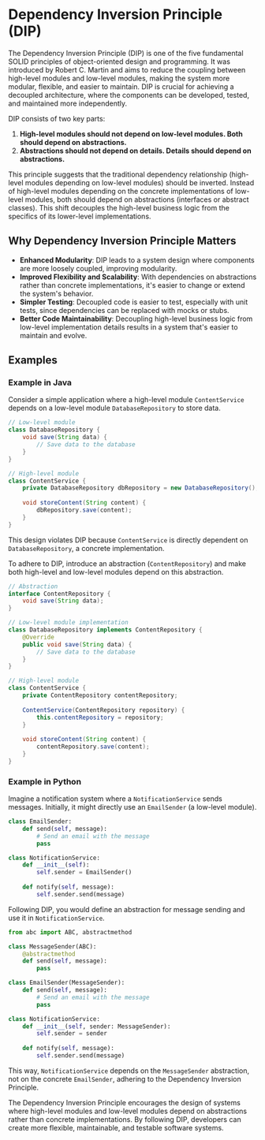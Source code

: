 # Dependency Inversion Principle (DIP)

The Dependency Inversion Principle (DIP) is one of the five fundamental SOLID principles of object-oriented design and programming. It was introduced by Robert C. Martin and aims to reduce the coupling between high-level modules and low-level modules, making the system more modular, flexible, and easier to maintain. DIP is crucial for achieving a decoupled architecture, where the components can be developed, tested, and maintained more independently.

DIP consists of two key parts:

1. **High-level modules should not depend on low-level modules. Both should depend on abstractions.**
2. **Abstractions should not depend on details. Details should depend on abstractions.**

This principle suggests that the traditional dependency relationship (high-level modules depending on low-level modules) should be inverted. Instead of high-level modules depending on the concrete implementations of low-level modules, both should depend on abstractions (interfaces or abstract classes). This shift decouples the high-level business logic from the specifics of its lower-level implementations.

## Why Dependency Inversion Principle Matters

- **Enhanced Modularity**: DIP leads to a system design where components are more loosely coupled, improving modularity.
- **Improved Flexibility and Scalability**: With dependencies on abstractions rather than concrete implementations, it's easier to change or extend the system's behavior.
- **Simpler Testing**: Decoupled code is easier to test, especially with unit tests, since dependencies can be replaced with mocks or stubs.
- **Better Code Maintainability**: Decoupling high-level business logic from low-level implementation details results in a system that's easier to maintain and evolve.

## Examples

### Example in Java

Consider a simple application where a high-level module `ContentService` depends on a low-level module `DatabaseRepository` to store data.

```java
// Low-level module
class DatabaseRepository {
    void save(String data) {
        // Save data to the database
    }
}

// High-level module
class ContentService {
    private DatabaseRepository dbRepository = new DatabaseRepository();
    
    void storeContent(String content) {
        dbRepository.save(content);
    }
}
```

This design violates DIP because `ContentService` is directly dependent on `DatabaseRepository`, a concrete implementation.

To adhere to DIP, introduce an abstraction (`ContentRepository`) and make both high-level and low-level modules depend on this abstraction.

```java
// Abstraction
interface ContentRepository {
    void save(String data);
}

// Low-level module implementation
class DatabaseRepository implements ContentRepository {
    @Override
    public void save(String data) {
        // Save data to the database
    }
}

// High-level module
class ContentService {
    private ContentRepository contentRepository;
    
    ContentService(ContentRepository repository) {
        this.contentRepository = repository;
    }
    
    void storeContent(String content) {
        contentRepository.save(content);
    }
}
```

### Example in Python

Imagine a notification system where a `NotificationService` sends messages. Initially, it might directly use an `EmailSender` (a low-level module).

```python
class EmailSender:
    def send(self, message):
        # Send an email with the message
        pass

class NotificationService:
    def __init__(self):
        self.sender = EmailSender()
    
    def notify(self, message):
        self.sender.send(message)
```

Following DIP, you would define an abstraction for message sending and use it in `NotificationService`.

```python
from abc import ABC, abstractmethod

class MessageSender(ABC):
    @abstractmethod
    def send(self, message):
        pass

class EmailSender(MessageSender):
    def send(self, message):
        # Send an email with the message
        pass

class NotificationService:
    def __init__(self, sender: MessageSender):
        self.sender = sender
    
    def notify(self, message):
        self.sender.send(message)
```

This way, `NotificationService` depends on the `MessageSender` abstraction, not on the concrete `EmailSender`, adhering to the Dependency Inversion Principle.

The Dependency Inversion Principle encourages the design of systems where high-level modules and low-level modules depend on abstractions rather than concrete implementations. By following DIP, developers can create more flexible, maintainable, and testable software systems.